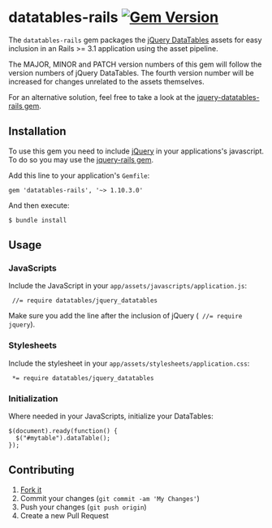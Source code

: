 # datatables-rails [![Gem Version](https://badge.fury.io/rb/datatables-rails.svg)](http://badge.fury.io/rb/datatables-rails)

The `datatables-rails` gem packages the [jQuery DataTables](http://www.datatables.net/) assets for easy inclusion in an Rails >= 3.1 application using the asset pipeline.

The MAJOR, MINOR and PATCH version numbers of this gem will follow the version numbers of jQuery DataTables. The fourth version number will be increased for changes unrelated to the assets themselves.

For an alternative solution, feel free to take a look at the [jquery-datatables-rails gem](https://github.com/rweng/jquery-datatables-rails).

## Installation

To use this gem you need to include [jQuery](http://jquery.com/) in your applications's javascript.
To do so you may use the [jquery-rails gem](https://github.com/rails/jquery-rails).


Add this line to your application's `Gemfile`:

```
gem 'datatables-rails', '~> 1.10.3.0'
```

And then execute:

    $ bundle install

## Usage
### JavaScripts

Include the JavaScript in your `app/assets/javascripts/application.js`:

     //= require datatables/jquery_datatables
    
Make sure you add the line after the inclusion of jQuery (` //= require jquery`).

### Stylesheets
    
Include the stylesheet in your `app/assets/stylesheets/application.css`:

     *= require datatables/jquery_datatables

### Initialization

Where needed in your JavaScripts, initialize your DataTables:

```
$(document).ready(function() {
  $("#mytable").dataTable();
});
```

## Contributing

1. [Fork it]( https://github.com/svkurowski/datatables-rails/fork)
2. Commit your changes (`git commit -am 'My Changes'`)
3. Push your changes (`git push origin`)
5. Create a new Pull Request
